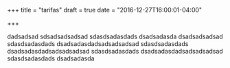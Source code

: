 +++
title = "tarifas"
draft = true
date = "2016-12-27T16:00:01-04:00"

+++

dadsadsad
sdsadsadsadsad
sdasdsadasdads
dsadsadasda
dsadsadsadsad
sdasdsadasdads
dsadsadasdadsadsadsadsad
sdasdsadasdads
dsadsadasdadsadsadsadsad
sdasdsadasdads
dsadsadasdadsadsadsadsad
sdasdsadasdads
dsadsadasda